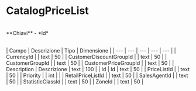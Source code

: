 # CatalogPriceList

<br>
**Chiavi**
- *Id*
<br><br>

| Campo | Descrizione | Tipo | Dimensione | 
| --- | --- | --- | --- | --- |
| CurrencyId |  | text | 50 |
| CustomerDiscountGroupId |  | text | 50 |
| CustomerGroupId |  | text | 50 |
| CustomerPriceGroupId |  | text | 50 |
| Description | Descrizione | text | 100 |
| Id | Id | text | 50 |
| PriceListId |  | text | 50 |
| Priority |  | int |  |
| RetailPriceListId |  | text | 50 |
| SalesAgentId |  | text | 50 |
| StatisticClassId |  | text | 50 |
| ZoneId |  | text | 50 |

